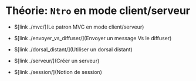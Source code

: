 # Théorie: `Ntro` en mode client/serveur

<!--
<center>
<video width="50%" src="presentation.mp4" type="video/mp4" controls>
</center>
-->

* $[link ./mvc/](Le patron MVC en mode client/serveur)

* $[link ./envoyer_vs_diffuser/](Envoyer un message Vs le diffuser)

* $[link ./dorsal_distant/](Utiliser un dorsal distant)

* $[link ./serveur/](Créer un serveur)

* $[link ./session/](Notion de session)
